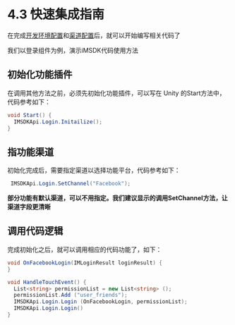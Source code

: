 # 4.3 快速集成指南

在完成[开发环境配置](setupenv.md)和[渠道配置](Channel/README.md)后，就可以开始编写相关代码了

我们以登录组件为例，演示iMSDK代码使用方法

## 初始化功能插件

在调用其他方法之前，必须先初始化功能插件，可以写在 Unity 的Start方法中，代码参考如下：

```cs
void Start() {
  IMSDKApi.Login.Initailize();
}
```

## 指功能渠道

初始化完成后，需要指定渠道以选择功能平台，代码参考如下：

```cs
 IMSDKApi.Login.SetChannel("Facebook");
```

**部分功能有默认渠道，可以不用指定。我们建议显示的调用SetChannel方法，让渠道字段更清晰**

## 调用代码逻辑

完成初始化之后，就可以调用相应的代码功能了，如下：

```cs
void OnFacebookLogin(IMLoginResult loginResult) {
}

void HandleTouchEvent() {
  List<string> permissionList = new List<string> ();
  permissionList.Add ("user_friends");
  IMSDKApi.Login.Login (OnFacebookLogin, permissionList);
  IMSDKApi.Login.Login()
}
```
